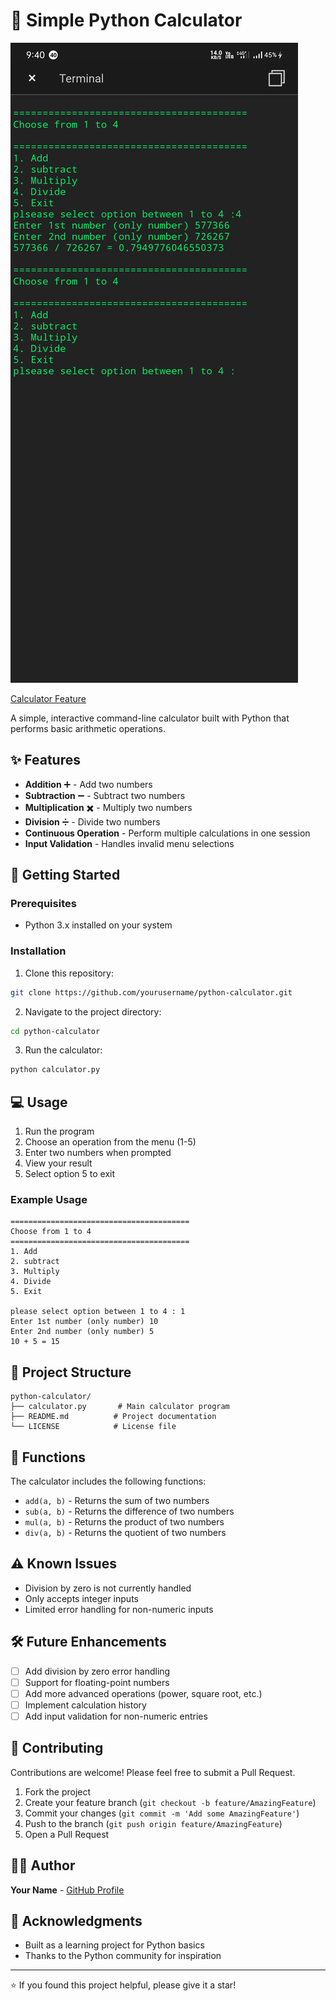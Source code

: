 # 🧮 Simple Python Calculator

<img src = Screenshot_2025-08-01-21-40-20-33_a927ed2714ba3b9021f681846134c26f.jpg>

[Calculator Feature](https://via.placeholder.com/800x400/4CAF50/white?text=Python+Calculator+🧮)

A simple, interactive command-line calculator built with Python that performs basic arithmetic operations.

## ✨ Features

- **Addition** ➕ - Add two numbers
- **Subtraction** ➖ - Subtract two numbers  
- **Multiplication** ✖️ - Multiply two numbers
- **Division** ➗ - Divide two numbers
- **Continuous Operation** - Perform multiple calculations in one session
- **Input Validation** - Handles invalid menu selections

## 🚀 Getting Started

### Prerequisites

- Python 3.x installed on your system

### Installation

1. Clone this repository:
```bash
git clone https://github.com/yourusername/python-calculator.git
```

2. Navigate to the project directory:
```bash
cd python-calculator
```

3. Run the calculator:
```bash
python calculator.py
```

## 💻 Usage

1. Run the program
2. Choose an operation from the menu (1-5)
3. Enter two numbers when prompted
4. View your result
5. Select option 5 to exit

### Example Usage

```
========================================
Choose from 1 to 4 
========================================
1. Add
2. subtract
3. Multiply
4. Divide
5. Exit

please select option between 1 to 4 : 1
Enter 1st number (only number) 10
Enter 2nd number (only number) 5
10 + 5 = 15
```

## 📁 Project Structure

```
python-calculator/
├── calculator.py       # Main calculator program
├── README.md          # Project documentation
└── LICENSE            # License file
```

## 🔧 Functions

The calculator includes the following functions:

- `add(a, b)` - Returns the sum of two numbers
- `sub(a, b)` - Returns the difference of two numbers
- `mul(a, b)` - Returns the product of two numbers
- `div(a, b)` - Returns the quotient of two numbers

## ⚠️ Known Issues

- Division by zero is not currently handled
- Only accepts integer inputs
- Limited error handling for non-numeric inputs

## 🛠️ Future Enhancements

- [ ] Add division by zero error handling
- [ ] Support for floating-point numbers
- [ ] Add more advanced operations (power, square root, etc.)
- [ ] Implement calculation history
- [ ] Add input validation for non-numeric entries

## 🤝 Contributing

Contributions are welcome! Please feel free to submit a Pull Request.

1. Fork the project
2. Create your feature branch (`git checkout -b feature/AmazingFeature`)
3. Commit your changes (`git commit -m 'Add some AmazingFeature'`)
4. Push to the branch (`git push origin feature/AmazingFeature`)
5. Open a Pull Request

## 👨‍💻 Author

**Your Name** - [GitHub Profile](https://github.com/iranjanthakur)

## 🙏 Acknowledgments

- Built as a learning project for Python basics
- Thanks to the Python community for inspiration

---

⭐ If you found this project helpful, please give it a star!
